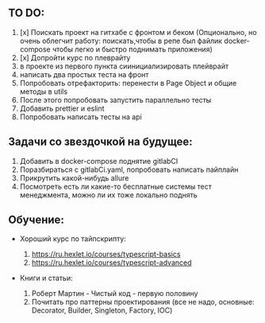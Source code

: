 ## TO DO:

1. [x] Поискать проект на гитхабе с фронтом и беком (Опционально, но очень облегчит работу: поискать,чтобы в репе был файлик docker-compose чтобы легко и быстро поднимать приложения)
2. [x] Допройти курс по плеврайту
3.  в проекте из первого пункта сиинициализировать плейврайт
4.  написать два простых теста на фронт
5.  Попробовать отрефакторить: перенести в Page Object и общие методы в utils
6.  После этого попробовать запустить параллельно тесты
7.  Добавить prettier и eslint
8.  Попробовать написать тесты на api

## Задачи со звездочкой на будущее:

1. Добавить в docker-compose поднятие gitlabCI
2. Поразбираться с gitlabCi.yaml, попробовать написать пайплайн
3. Прикрутить какой-нибудь allure
4. Посмотреть есть ли какие-то бесплатные системы тест менеджмента, можно ли их тоже локально поднять

## Обучение:

- Хороший курс по тайпскрипту:

  1. https://ru.hexlet.io/courses/typescript-basics
  2. https://ru.hexlet.io/courses/typescript-advanced

- Книги и статьи:

  1. Роберт Мартин - Чистый код - первую половину
  2. Почитать про паттерны проектирования (все не надо, основные: Decorator, Builder, Singleton, Factory, IOC)
